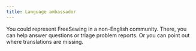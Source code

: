 ```yaml
---
title: Language ambassador
---
```


You could represent FreeSewing in a non-English community.
There, you can help answer questions or triage problem reports.
Or you can point out where translations are missing.

